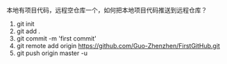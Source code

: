 本地有项目代码，远程空仓库一个，如何把本地项目代码推送到远程仓库？



1. git init
2. git add .
3. git commit -m 'first commit'
4. git remote add origin https://github.com/Guo-Zhenzhen/FirstGitHub.git
5. git push origin master -u